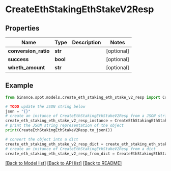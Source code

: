 # CreateEthStakingEthStakeV2Resp


## Properties

Name | Type | Description | Notes
------------ | ------------- | ------------- | -------------
**conversion_ratio** | **str** |  | [optional] 
**success** | **bool** |  | [optional] 
**wbeth_amount** | **str** |  | [optional] 

## Example

```python
from binance.spot.models.create_eth_staking_eth_stake_v2_resp import CreateEthStakingEthStakeV2Resp

# TODO update the JSON string below
json = "{}"
# create an instance of CreateEthStakingEthStakeV2Resp from a JSON string
create_eth_staking_eth_stake_v2_resp_instance = CreateEthStakingEthStakeV2Resp.from_json(json)
# print the JSON string representation of the object
print(CreateEthStakingEthStakeV2Resp.to_json())

# convert the object into a dict
create_eth_staking_eth_stake_v2_resp_dict = create_eth_staking_eth_stake_v2_resp_instance.to_dict()
# create an instance of CreateEthStakingEthStakeV2Resp from a dict
create_eth_staking_eth_stake_v2_resp_from_dict = CreateEthStakingEthStakeV2Resp.from_dict(create_eth_staking_eth_stake_v2_resp_dict)
```
[[Back to Model list]](../README.md#documentation-for-models) [[Back to API list]](../README.md#documentation-for-api-endpoints) [[Back to README]](../README.md)


